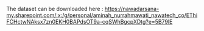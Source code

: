 The dataset can be downloaded here : https://nawadarsana-my.sharepoint.com/:x:/g/personal/aminah_nurrahmawati_nawatech_co/EThiFCHctwNAksx7zn0EKH0BAPdsOT9a-cqSWhBgcpXDtg?e=5B79lE


